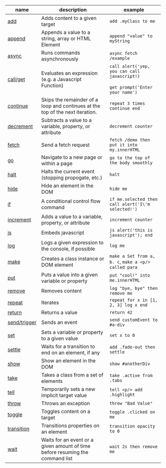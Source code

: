 | name                               | description                                                                   | example                                                                                 |
| ---------------------------------- | ----------------------------------------------------------------------------- | --------------------------------------------------------------------------------------- |
| [add](/commands/add)               | Adds content to a given target                                                | `add .myClass to me`                                                                    |
| [append](/commands/append)         | Appends a value to a string, array or HTML Element                            | `append "value" to myString`                                                            |
| [async](/commands/async)           | Runs commands asynchronously                                                  | `async fetch /example`                                                                  |
| [call/get](/commands/call)         | Evaluates an expression (e.g. a Javascript Function)                          | `call alert('yep, you can call javascript!)` <br/><br/> `get prompt('Enter your name')` |
| [continue](/commands/continue)     | Skips the remainder of a loop and continues at the top of the next iteration. | `repeat 3 times continue end`                                                           |
| [decrement](/commands/decrement)   | Subtracts a value to a variable, property, or attribute                       | `decrement counter`                                                                     |
| [fetch](/commands/fetch)           | Send a fetch request                                                          | `fetch /demo then put it into my.innerHTML`                                             |
| [go](/commands/go)                 | Navigate to a new page or within a page                                       | `go to the top of the body smoothly`                                                    |
| [halt](/commands/halt)             | Halts the current event (stopping propogate, etc.)                            | `halt`                                                                                  |
| [hide](/commands/hide)             | Hide an element in the DOM                                                    | `hide me`                                                                               |
| [if](/commands/if)                 | A conditional control flow command                                            | `if me.selected then call alert('I\'m selected!')`                                      |
| [increment](/commands/increment)   | Adds a value to a variable, property, or attribute                            | `increment counter`                                                                     |
| [js](/commands/js)                 | Embeds javascript                                                             | `js alert('this is javascript'); end`                                                   |
| [log](/commands/log)               | Logs a given expression to the console, if possible                           | `log me`                                                                                |
| [make](/commands/make)             | Creates a class instance or DOM element                                       | `make a Set from a, b. c`, `make a <p/> called para`                                    |
| [put](/commands/put)               | Puts a value into a given variable or property                                | `put "cool!" into me.innerHTML`                                                         |
| [remove](/commands/remove)         | Removes content                                                               | `log "bye, bye" then remove me`                                                         |
| [repeat](/commands/repeat)         | Iterates                                                                      | `repeat for x in [1, 2, 3] log x end`                                                   |
| [return](/commands/return)         | Returns a value                                                               | `return 42`                                                                             |
| [send/trigger](/commands/send)     | Sends an event                                                                | `send customEvent to #a-div`                                                            |
| [set](/commands/set)               | Sets a variable or property to a given value                                  | `set x to 0`                                                                            |
| [settle](/commands/settle)         | Waits for a transition to end on an element, if any                           | `add .fade-out then settle`                                                             |
| [show](/commands/show)             | Show an element in the DOM                                                    | `show #anotherDiv`                                                                      |
| [take](/commands/take)             | Takes a class from a set of elements                                          | `take .active from .tabs`                                                               |
| [tell](/commands/tell)             | Temporarily sets a new implicit target value                                  | `tell <p/> add .highlight`                                                              |
| [throw](/commands/throw)           | Throws an exception                                                           | `throw "Bad Value"`                                                                     |
| [toggle](/commands/toggle)         | Toggles content on a target                                                   | `toggle .clicked on me`                                                                 |
| [transition](/commands/transition) | Transitions properties on an element                                          | `transition opacity to 0`                                                               |
| [wait](/commands/wait)             | Waits for an event or a given amount of time before resuming the command list | `wait 2s then remove me`                                                                |
